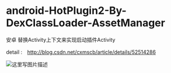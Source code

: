 # android-HotPlugin2-By-DexClassLoader-AssetManager
安卓 替换Activity上下文来实现启动插件Activity 

detail :　http://blog.csdn.net/cxmscb/article/details/52514286

  ![这里写图片描述](http://img.blog.csdn.net/20160912155130864)
